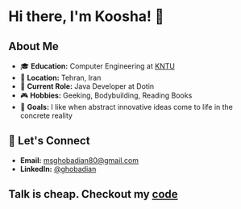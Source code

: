 # Hi there, I'm Koosha! 👋

## About Me

- 🎓 **Education:** Computer Engineering at [KNTU](https://en.kntu.ac.ir/)
- 🏡 **Location:** Tehran, Iran
- 💼 **Current Role:** Java Developer at Dotin
- 🎮 **Hobbies:** Geeking, Bodybuilding, Reading Books
- 🚀 **Goals:** I like when abstract innovative ideas come to life in the concrete reality

## 💬 Let's Connect

- **Email:** [msghobadian80@gmail.com](mailto:kooshaghobadian@gmail.com)
- **LinkedIn:** [@ghobadian](https://www.linkedin.com/in/ghobadian/)


## **Talk is cheap. Checkout my [code](https://github.com/ghobadian?tab=repositories)**


